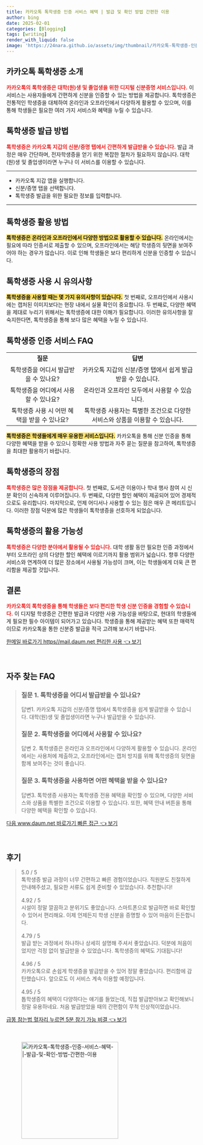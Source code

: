 ```yaml
---
title: 카카오톡 톡학생증 인증 서비스 혜택 | 발급 및 확인 방법 간편한 이용
author: bing
date: 2025-02-01
categories: [Blogging]
tags: [writing]
render_with_liquid: false
image: 'https://24nara.github.io/assets/img/thumbnail/카카오톡-톡학생증-인증-서비스-혜택-|-발급-및-확인-방법-간편한-이용.webp'
---
```



<h2 id='카카오톡 톡학생증 소개'>카카오톡 톡학생증 소개</h2>

<p><b><span style="color: #ee2323;">카카오톡의 톡학생증은 대학(원)생 및 졸업생을 위한 디지털 신분증명 서비스입니다.</span></b> 이 서비스는 사용자들에게 간편하게 신분을 인증할 수 있는 방법을 제공합니다. 톡학생증은 전통적인 학생증을 대체하여 온라인과 오프라인에서 다양하게 활용할 수 있으며, 이를 통해 학생들은 필요한 여러 가지 서비스와 혜택을 누릴 수 있습니다.</p>

<h2 id='톡학생증 발급 방법'>톡학생증 발급 방법</h2>

<p><b><span style="color: #ee2323;">톡학생증은 카카오톡 지갑의 신분/증명 탭에서 간편하게 발급받을 수 있습니다.</span></b> 발급 과정은 매우 간단하며, 전자학생증을 얻기 위한 복잡한 절차가 필요하지 않습니다. 대학(원)생 및 졸업생이라면 누구나 이 서비스를 이용할 수 있습니다.</p>

<hr />

<ul>
    <li>카카오톡 지갑 앱을 실행합니다.</li>
    <li>신분/증명 탭을 선택합니다.</li>
    <li>톡학생증 발급을 위한 필요한 정보를 입력합니다.</li>
</ul>

<hr />

<h2 id='톡학생증 활용 방법'>톡학생증 활용 방법</h2>

<p><b><span style="background-color: #ffe066;">톡학생증은 온라인과 오프라인에서 다양한 방법으로 활용할 수 있습니다.</span></b> 온라인에서는 필요에 따라 인증서로 제출할 수 있으며, 오프라인에서는 해당 학생증의 뒷면을 보여주어야 하는 경우가 많습니다. 이로 인해 학생들은 보다 편리하게 신분을 인증할 수 있습니다.</p>

<h2 id='톡학생증 사용 시 유의사항'>톡학생증 사용 시 유의사항</h2>

<p><b><span style="background-color: #ffe066;">톡학생증을 사용할 때는 몇 가지 유의사항이 있습니다.</span></b> 첫 번째로, 오프라인에서 사용시에는 캡처된 이미지보다는 현장 내에서 실물 확인이 중요합니다. 두 번째로, 다양한 혜택을 제대로 누리기 위해서는 톡학생증에 대한 이해가 필요합니다. 이러한 유의사항을 잘 숙지한다면, 톡학생증을 통해 보다 많은 혜택을 누릴 수 있습니다.</p>

<h2 id='톡학생증 인증 서비스 FAQ'>톡학생증 인증 서비스 FAQ</h2>

<table>
    <tr>
        <td style="text-align: center; height: 17px;"><b>질문</b></td>
        <td style="text-align: center; height: 17px;"><b>답변</b></td>
    </tr>
    <tr>
        <td style="text-align: center; height: 17px;">톡학생증을 어디서 발급받을 수 있나요?</td>
        <td style="text-align: center; height: 17px;">카카오톡 지갑의 신분/증명 탭에서 쉽게 발급받을 수 있습니다.</td>
    </tr>
    <tr>
        <td style="text-align: center; height: 17px;">톡학생증을 어디에서 사용할 수 있나요?</td>
        <td style="text-align: center; height: 17px;">온라인과 오프라인 모두에서 사용할 수 있습니다.</td>
    </tr>
    <tr>
        <td style="text-align: center; height: 17px;">톡학생증 사용 시 어떤 혜택을 받을 수 있나요?</td>
        <td style="text-align: center; height: 17px;">톡학생증 사용자는 특별한 조건으로 다양한 서비스와 상품을 이용할 수 있습니다.</td>
    </tr>
</table>

<p><b><span style="background-color: #ffe066;">톡학생증은 학생들에게 매우 유용한 서비스입니다.</span></b> 카카오톡을 통해 신분 인증을 통해 다양한 혜택을 받을 수 있으니 정확한 사용 방법과 자주 묻는 질문을 참고하여, 톡학생증을 최대한 활용하기 바랍니다.</p>

<h2 id='톡학생증의 장점'>톡학생증의 장점</h2>

<p><b><span style="color: #ee2323;">톡학생증은 많은 장점을 제공합니다.</span></b> 첫 번째로, 도서관 이용이나 학내 행사 참여 시 신분 확인이 신속하게 이루어집니다. 두 번째로, 다양한 할인 혜택이 제공되어 있어 경제적으로도 유리합니다. 마지막으로, 언제 어디서나 사용할 수 있는 점은 매우 큰 메리트입니다. 이러한 장점 덕분에 많은 학생들이 톡학생증을 선호하게 되었습니다.</p>

<h2 id='톡학생증의 활용 가능성'>톡학생증의 활용 가능성</h2>

<p><b><span style="color: #ee2323;">톡학생증은 다양한 분야에서 활용될 수 있습니다.</span></b> 대학 생활 동안 필요한 인증 과정에서부터 오프라인 상의 다양한 할인 혜택에 이르기까지 활용 범위가 넓습니다. 향후 다양한 서비스와 연계하여 더 많은 장소에서 사용될 가능성이 크며, 이는 학생들에게 더욱 큰 편리함을 제공할 것입니다.</p>

<h2 id='결론'>결론</h2>

<p><b><span style="color: #ee2323;">카카오톡의 톡학생증을 통해 학생들은 보다 편리한 학생 신분 인증을 경험할 수 있습니다.</span></b> 이 디지털 학생증은 간편한 발급과 다양한 사용 가능성을 바탕으로, 현대의 학생들에게 필요한 필수 아이템이 되어가고 있습니다. 학생증을 통해 제공받는 혜택 또한 매력적이므로 카카오톡을 통한 신분증 발급을 적극 고려해 보시기 바랍니다.</p>


<p><a class="click-button" title="한메일 바로가기 https//mail.daum.net 편리한 사용" href="https://24nara.github.io/posts/%ED%95%9C%EB%A9%94%EC%9D%BC-%EB%B0%94%EB%A1%9C%EA%B0%80%EA%B8%B0-httpsmail.daum.net-%ED%8E%B8%EB%A6%AC%ED%95%9C-%EC%82%AC%EC%9A%A9/" rel="dofollow">한메일 바로가기 https//mail.daum.net 편리한 사용 👈 보기</a></p><br>
<h2 id='자주_찾는_FAQ'>자주 찾는 FAQ</h2>
<div itemscope="" itemtype="https://schema.org/FAQPage"> 
<blockquote> 
<div itemscope="" itemprop="mainEntity" itemtype="https://schema.org/Question"> 
<h3 itemprop="name">질문 1. 톡학생증을 어디서 발급받을 수 있나요?</h3> 
<div itemscope="" itemprop="acceptedAnswer" itemtype="https://schema.org/Answer"> 
<span itemprop="text"> 
<p>답변1. 카카오톡 지갑의 신분/증명 탭에서 톡학생증을 쉽게 발급받을 수 있습니다. 대학(원)생 및 졸업생이라면 누구나 발급받을 수 있습니다.</p> 
</span> 
</div> 
</div> 
<div itemscope="" itemprop="mainEntity" itemtype="https://schema.org/Question"> 
<h3 itemprop="name">질문 2. 톡학생증을 어디에서 사용할 수 있나요?</h3> 
<div itemscope="" itemprop="acceptedAnswer" itemtype="https://schema.org/Answer"> 
<span itemprop="text"> 
<p>답변 2. 톡학생증은 온라인과 오프라인에서 다양하게 활용할 수 있습니다. 온라인에서는 사용처에 제출하고, 오프라인에서는 캡처 방지를 위해 톡학생증의 뒷면을 함께 보여주는 것이 좋습니다.</p> 
</span> 
</div> 
</div> 
<div itemscope="" itemprop="mainEntity" itemtype="https://schema.org/Question"> 
<h3 itemprop="name">질문 3. 톡학생증을 사용하면 어떤 혜택을 받을 수 있나요?</h3> 
<div itemscope="" itemprop="acceptedAnswer" itemtype="https://schema.org/Answer"> 
<span itemprop="text"> 
<p>답변3. 톡학생증 사용자는 톡학생증 전용 혜택을 확인할 수 있으며, 다양한 서비스와 상품을 특별한 조건으로 이용할 수 있습니다. 또한, 혜택 안내 버튼을 통해 다양한 혜택을 확인할 수 있습니다.</p> 
</span> 
</div> 
</div> 
</blockquote> 
</div>
<p><a class="click-button" title="다음 www.daum.net 바로가기 빠른 접근" href="https://24nara.github.io/posts/%EB%8B%A4%EC%9D%8C-www.daum.net-%EB%B0%94%EB%A1%9C%EA%B0%80%EA%B8%B0-%EB%B9%A0%EB%A5%B8-%EC%A0%91%EA%B7%BC/" rel="dofollow">다음 www.daum.net 바로가기 빠른 접근 👈 보기</a></p><br>
<h2 id='후기'>후기</h2>
<div itemscope itemtype="https://schema.org/Product">
  <blockquote>
  <div itemprop="review" itemscope itemtype="https://schema.org/Review">
      <div itemprop="reviewRating" itemscope itemtype="https://schema.org/Rating"> <span itemprop="ratingValue">5.0</span> / <span itemprop="bestRating">5</span> </div>
      <span itemprop="reviewBody">톡학생증 발급 과정이 너무 간편하고 빠른 경험이었습니다. 직원분도 친절하게 안내해주셨고, 필요한 서류도 쉽게 준비할 수 있었습니다. 추천합니다!</span>
  </div>
  <br>
  <div itemprop="review" itemscope itemtype="https://schema.org/Review">
      <div itemprop="reviewRating" itemscope itemtype="https://schema.org/Rating"> <span itemprop="ratingValue">4.92</span> / <span itemprop="bestRating">5</span> </div>
      <span itemprop="reviewBody">시설이 정말 깔끔하고 분위기도 좋았습니다. 스마트폰으로 발급하면 바로 확인할 수 있어서 편리해요. 이제 언제든지 학생 신분을 증명할 수 있어 마음이 든든합니다.</span>
  </div>
  <br>
  <div itemprop="review" itemscope itemtype="https://schema.org/Review">
      <div itemprop="reviewRating" itemscope itemtype="https://schema.org/Rating"> <span itemprop="ratingValue">4.79</span> / <span itemprop="bestRating">5</span> </div>
      <span itemprop="reviewBody">발급 받는 과정에서 하나하나 상세히 설명해 주셔서 좋았습니다. 덕분에 처음이었지만 걱정 없이 발급받을 수 있었습니다. 톡학생증의 혜택도 기대됩니다!</span>
  </div>
  <br>
  <div itemprop="review" itemscope itemtype="https://schema.org/Review">
      <div itemprop="reviewRating" itemscope itemtype="https://schema.org/Rating"> <span itemprop="ratingValue">4.96</span> / <span itemprop="bestRating">5</span> </div>
      <span itemprop="reviewBody">카카오톡으로 손쉽게 학생증을 발급받을 수 있어 정말 좋았습니다. 편리함에 감탄했습니다. 앞으로도 이 서비스 계속 이용할 예정입니다.</span>
  </div>
  <br>
  <div itemprop="review" itemscope itemtype="https://schema.org/Review">
      <div itemprop="reviewRating" itemscope itemtype="https://schema.org/Rating"> <span itemprop="ratingValue">4.95</span> / <span itemprop="bestRating">5</span> </div>
      <span itemprop="reviewBody">톱학생증의 혜택이 다양하다는 얘기를 들었는데, 직접 발급받아보고 확인해보니 정말 유용하네요. 처음 발급받았을 때의 간편함이 무척 인상적이었습니다.</span>
  </div>
  </blockquote>
</div>
<p><a class="click-button" title="급똥 참는법 혈자리 누르면 5분 참기 가능 비결" href="https://24nara.github.io/posts/%EA%B8%89%EB%98%A5-%EC%B0%B8%EB%8A%94%EB%B2%95-%ED%98%88%EC%9E%90%EB%A6%AC-%EB%88%84%EB%A5%B4%EB%A9%B4-5%EB%B6%84-%EC%B0%B8%EA%B8%B0-%EA%B0%80%EB%8A%A5-%EB%B9%84%EA%B2%B0/" rel="dofollow">급똥 참는법 혈자리 누르면 5분 참기 가능 비결 👈 보기</a></p><br>
<figure class="image"><img src="https://24nara.github.io/assets/img/thumbnail/카카오톡-톡학생증-인증-서비스-혜택-|-발급-및-확인-방법-간편한-이용.webp" alt="카카오톡-톡학생증-인증-서비스-혜택-|-발급-및-확인-방법-간편한-이용" width="256" height="256"></figure>